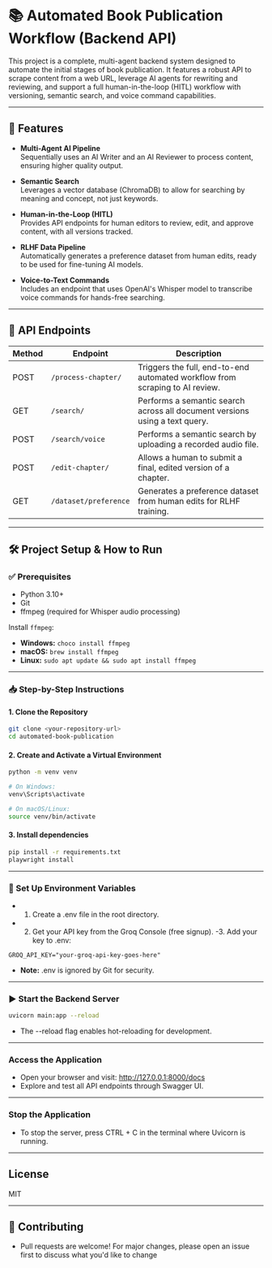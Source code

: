 # 📚 Automated Book Publication Workflow (Backend API)

This project is a complete, multi-agent backend system designed to automate the initial stages of book publication. It features a robust API to scrape content from a web URL, leverage AI agents for rewriting and reviewing, and support a full human-in-the-loop (HITL) workflow with versioning, semantic search, and voice command capabilities.

---

## 🚀 Features

- **Multi-Agent AI Pipeline**  
  Sequentially uses an AI Writer and an AI Reviewer to process content, ensuring higher quality output.

- **Semantic Search**  
  Leverages a vector database (ChromaDB) to allow for searching by meaning and concept, not just keywords.

- **Human-in-the-Loop (HITL)**  
  Provides API endpoints for human editors to review, edit, and approve content, with all versions tracked.

- **RLHF Data Pipeline**  
  Automatically generates a preference dataset from human edits, ready to be used for fine-tuning AI models.

- **Voice-to-Text Commands**  
  Includes an endpoint that uses OpenAI's Whisper model to transcribe voice commands for hands-free searching.

---

## 📡 API Endpoints

| Method | Endpoint              | Description                                                                 |
|--------|-----------------------|-----------------------------------------------------------------------------|
| POST   | `/process-chapter/`   | Triggers the full, end-to-end automated workflow from scraping to AI review. |
| GET    | `/search/`            | Performs a semantic search across all document versions using a text query. |
| POST   | `/search/voice`       | Performs a semantic search by uploading a recorded audio file.              |
| POST   | `/edit-chapter/`      | Allows a human to submit a final, edited version of a chapter.              |
| GET    | `/dataset/preference` | Generates a preference dataset from human edits for RLHF training.          |

---

## 🛠 Project Setup & How to Run

### ✅ Prerequisites

- Python 3.10+
- Git
- ffmpeg (required for Whisper audio processing)

Install `ffmpeg`:
- **Windows:** `choco install ffmpeg`
- **macOS:** `brew install ffmpeg`
- **Linux:** `sudo apt update && sudo apt install ffmpeg`

---

### 📥 Step-by-Step Instructions

#### 1. Clone the Repository

```bash
git clone <your-repository-url>
cd automated-book-publication
```

#### 2. Create and Activate a Virtual Environment
```bash
python -m venv venv

# On Windows:
venv\Scripts\activate

# On macOS/Linux:
source venv/bin/activate
```

#### 3. Install dependencies
```bash
pip install -r requirements.txt
playwright install
```

---
### 🔐 Set Up Environment Variables
- 1. Create a .env file in the root directory.
- 2. Get your API key from the Groq Console (free signup).
-3. Add your key to .env:
```env
GROQ_API_KEY="your-groq-api-key-goes-here"
```
- **Note:** .env is ignored by Git for security.

---
### ▶️ Start the Backend Server
```bash
uvicorn main:app --reload
```
- The --reload flag enables hot-reloading for development.

---
### Access the Application
- Open your browser and visit: http://127.0.0.1:8000/docs
- Explore and test all API endpoints through Swagger UI.

---
### Stop the Application
- To stop the server, press CTRL + C in the terminal where Uvicorn is running.

---
## License
MIT

---
## 🙌 Contributing
- Pull requests are welcome! For major changes, please open an issue first to discuss what you'd like to change 


